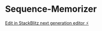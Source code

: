 # Sequence-Memorizer

[Edit in StackBlitz next generation editor ⚡️](https://stackblitz.com/~/github.com/arandelay/Sequence-Memorizer)